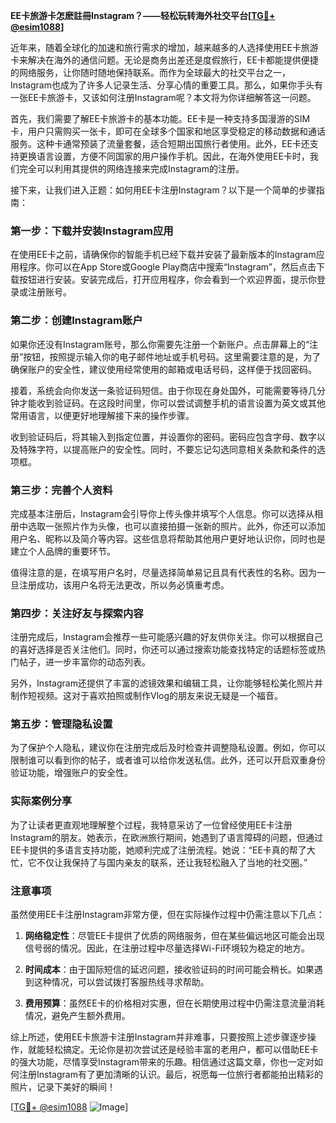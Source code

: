 **EE卡旅游卡怎麽註冊Instagram？——轻松玩转海外社交平台[[TG💪+ @esim1088](https://t.me/s/esim1088)]**

近年来，随着全球化的加速和旅行需求的增加，越来越多的人选择使用EE卡旅游卡来解决在海外的通信问题。无论是商务出差还是度假旅行，EE卡都能提供便捷的网络服务，让你随时随地保持联系。而作为全球最大的社交平台之一，Instagram也成为了许多人记录生活、分享心情的重要工具。那么，如果你手头有一张EE卡旅游卡，又该如何注册Instagram呢？本文将为你详细解答这一问题。

首先，我们需要了解EE卡旅游卡的基本功能。EE卡是一种支持多国漫游的SIM卡，用户只需购买一张卡，即可在全球多个国家和地区享受稳定的移动数据和通话服务。这种卡通常预装了流量套餐，适合短期出国旅行者使用。此外，EE卡还支持更换语言设置，方便不同国家的用户操作手机。因此，在海外使用EE卡时，我们完全可以利用其提供的网络连接来完成Instagram的注册。

接下来，让我们进入正题：如何用EE卡注册Instagram？以下是一个简单的步骤指南：

### 第一步：下载并安装Instagram应用

在使用EE卡之前，请确保你的智能手机已经下载并安装了最新版本的Instagram应用程序。你可以在App Store或Google Play商店中搜索“Instagram”，然后点击下载按钮进行安装。安装完成后，打开应用程序，你会看到一个欢迎界面，提示你登录或注册账号。

### 第二步：创建Instagram账户

如果你还没有Instagram账号，那么你需要先注册一个新账户。点击屏幕上的“注册”按钮，按照提示输入你的电子邮件地址或手机号码。这里需要注意的是，为了确保账户的安全性，建议使用经常使用的邮箱或电话号码，这样便于找回密码。

接着，系统会向你发送一条验证码短信。由于你现在身处国外，可能需要等待几分钟才能收到验证码。在这段时间里，你可以尝试调整手机的语言设置为英文或其他常用语言，以便更好地理解接下来的操作步骤。

收到验证码后，将其输入到指定位置，并设置你的密码。密码应包含字母、数字以及特殊字符，以提高账户的安全性。同时，不要忘记勾选同意相关条款和条件的选项框。

### 第三步：完善个人资料

完成基本注册后，Instagram会引导你上传头像并填写个人信息。你可以选择从相册中选取一张照片作为头像，也可以直接拍摄一张新的照片。此外，你还可以添加用户名、昵称以及简介等内容。这些信息将帮助其他用户更好地认识你，同时也是建立个人品牌的重要环节。

值得注意的是，在填写用户名时，尽量选择简单易记且具有代表性的名称。因为一旦注册成功，该用户名将无法更改，所以务必慎重考虑。

### 第四步：关注好友与探索内容

注册完成后，Instagram会推荐一些可能感兴趣的好友供你关注。你可以根据自己的喜好选择是否关注他们。同时，你还可以通过搜索功能查找特定的话题标签或热门帖子，进一步丰富你的动态列表。

另外，Instagram还提供了丰富的滤镜效果和编辑工具，让你能够轻松美化照片并制作短视频。这对于喜欢拍照或制作Vlog的朋友来说无疑是一个福音。

### 第五步：管理隐私设置

为了保护个人隐私，建议你在注册完成后及时检查并调整隐私设置。例如，你可以限制谁可以看到你的帖子，或者谁可以给你发送私信。此外，还可以开启双重身份验证功能，增强账户的安全性。

### 实际案例分享

为了让读者更直观地理解整个过程，我特意采访了一位曾经使用EE卡注册Instagram的朋友。她表示，在欧洲旅行期间，她遇到了语言障碍的问题，但通过EE卡提供的多语言支持功能，她顺利完成了注册流程。她说：“EE卡真的帮了大忙，它不仅让我保持了与国内亲友的联系，还让我轻松融入了当地的社交圈。”

### 注意事项

虽然使用EE卡注册Instagram非常方便，但在实际操作过程中仍需注意以下几点：

1. **网络稳定性**：尽管EE卡提供了优质的网络服务，但在某些偏远地区可能会出现信号弱的情况。因此，在注册过程中尽量选择Wi-Fi环境较为稳定的地方。
   
2. **时间成本**：由于国际短信的延迟问题，接收验证码的时间可能会稍长。如果遇到这种情况，可以尝试拨打客服热线寻求帮助。

3. **费用预算**：虽然EE卡的价格相对实惠，但在长期使用过程中仍需注意流量消耗情况，避免产生额外费用。

综上所述，使用EE卡旅游卡注册Instagram并非难事，只要按照上述步骤逐步操作，就能轻松搞定。无论你是初次尝试还是经验丰富的老用户，都可以借助EE卡的强大功能，尽情享受Instagram带来的乐趣。相信通过这篇文章，你也一定对如何注册Instagram有了更加清晰的认识。最后，祝愿每一位旅行者都能拍出精彩的照片，记录下美好的瞬间！

[[TG💪+ @esim1088](https://t.me/s/esim1088) ![Image](https://i.postimg.cc/4NQfJmqS/Snipaste-2025-05-13-00-14-12.png)]